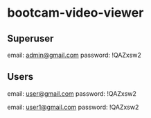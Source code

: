 # bootcam-video-viewer

## Superuser
email: admin@gmail.com
password: !QAZxsw2

## Users
email: user@gmail.com
password: !QAZxsw2

email: user1@gmail.com
password: !QAZxsw2

